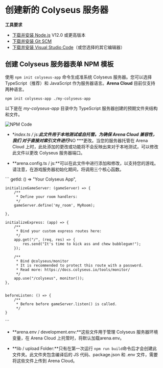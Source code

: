 # 创建新的 Colyseus 服务器

**工具要求**

- [下载并安装 Node.js](https://nodejs.org/) V12.0 或更高版本
- [下载并安装 Git SCM](https://git-scm.com/downloads)
- [下载并安装 Visual Studio Code](https://code.visualstudio.com/)（或您选择的其它编辑器）

## 创建 Colyseus 服务器表单 NPM 模板

使用 `npm init colyseus-app` 命令生成准系统 Colyseus 服务器。您可以选择 TypeScript（推荐）和 JavaScript 作为服务器语言。**Arena Cloud** 目前仅支持两种语言。

``` npm init colyseus-app ./my-colyseus-app ```

以下是在 *my-colyseus-app* 目录中为 TypeScript 服务器创建的预期文件夹结构和文件。

![NPM Code](../../images/new-arena-server-code.jpg)

- **index.ts / js:**此文件用于本地测试或自托管。为确保 Arena Cloud 兼容性，***我们*** 对于直接对索引文件进行***NO ***更改。当您的服务器托管在 Arena Cloud 上时，此处添加的更改或功能将不会反映出来对于本地测试，可以修改此文件以更改 Colyseus 服务器端口。

- **arena.config.ts / js:**可以在此文件中进行添加和修改，以支持您的游戏。请注意，在游戏服务器初始化期间，将调用三个核心函数。 

\`\`\` getId: () => "Your Colyseus App",

    initializeGameServer: (gameServer) => {
        /**
         * Define your room handlers:
         */
        gameServer.define('my_room', MyRoom);

    },

    initializeExpress: (app) => {
        /**
         * Bind your custom express routes here:
         */
        app.get("/", (req, res) => {
            res.send("It's time to kick ass and chew bubblegum!");
        });

        /**
         * Bind @colyseus/monitor
         * It is recommended to protect this route with a password.
         * Read more: https://docs.colyseus.io/tools/monitor/
         */
        app.use("/colyseus", monitor());
    },


    beforeListen: () => {
        /**
         * Before before gameServer.listen() is called.
         */
    }
\`\`\`

- **arena.env / development.env:**这些文件用于管理 Colyseus 服务器环境变量，在 Arena Cloud 上托管时，将默认加载arena.env。

- **lib / upload Folder:**只有在第一次运行 ```npm run build```命令后才会创建此文件夹。此文件夹包含编译后的 JS 代码、package.json 和 .env 文件，需要将这些文件上传到 Arena Cloud。